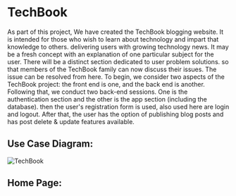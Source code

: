 # TechBook
As part of this project, We have created the TechBook blogging website. It is intended for those who wish to learn about
technology and impart that knowledge to others. delivering users with growing technology news. It may be a fresh concept with an
explanation of one particular subject for the user. There will be a distinct section dedicated to user problem solutions.
so that members of the TechBook family can now discuss their issues. The issue can be resolved from here. 
To begin, we consider two aspects of the TechBook project: the front end is one, and the back end is another. Following that, we
conduct two back-end sessions. One is the authentication section and the other is the app section (including the database). then
the user's registration form is used, also used here are login and logout.
After that, the user has the option of publishing blog posts and has post delete & update features available.

## Use Case Diagram:
![TechBook](https://user-images.githubusercontent.com/104270991/211161536-ec02bb07-400a-4af8-971e-156ff5e79eb8.png)

## Home Page:

